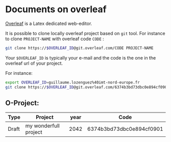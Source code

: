# Documents on overleaf

[Overleaf](https://www.overleaf.com) is a Latex dedicated web-editor.

It is possible to clone locally overleaf project based on `git` tool.
For instance to clone `PROJECT-NAME` with overleaf code `CODE` : 

```sh
git clone https://$OVERLEAF_ID@git.overleaf.com/CODE PROJECT-NAME
```

Your `$OVERLEAF_ID` is typically your e-mail and the code is the one in the overleaf url of your project.

For instance: 
```sh
export OVERLEAF_ID=guillaume.lozenguez%40imt-nord-europe.fr
git clone https://$OVERLEAF_ID@git.overleaf.com/6374b3bd73dbc0e894cf0901 my_wonderfull_project
```

## O-Project:

Type  | Project                | year | Code 
------|------------------------|------|-----
Draft | my wonderfull project  | 2042 | 6374b3bd73dbc0e894cf0901
